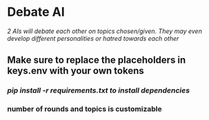 # Debate AI
*2 AIs will debate each other on topics chosen/given. They may even develop different personalities or hatred towards each other*
## Make sure to replace the placeholders in keys.env with your own tokens
### *pip install -r requirements.txt to install dependencies*
### number of rounds and topics is customizable
